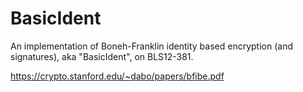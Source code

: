 # BasicIdent

An implementation of Boneh-Franklin identity based encryption (and signatures), aka "BasicIdent", on BLS12-381.

https://crypto.stanford.edu/~dabo/papers/bfibe.pdf